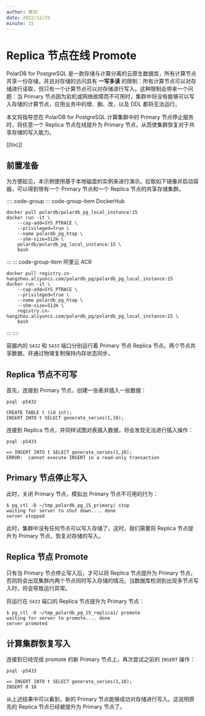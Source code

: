 ```yaml
---
author: 棠羽
date: 2022/12/25
minute: 15
---
```


# Replica 节点在线 Promote

<ArticleInfo :frontmatter=$frontmatter></ArticleInfo>

PolarDB for PostgreSQL 是一款存储与计算分离的云原生数据库，所有计算节点共享一份存储，并且对存储的访问具有 **一写多读** 的限制：所有计算节点可以对存储进行读取，但只有一个计算节点可以对存储进行写入。这种限制会带来一个问题：当 Primary 节点因为宕机或网络故障而不可用时，集群中将没有能够可以写入存储的计算节点，应用业务中的增、删、改，以及 DDL 都将无法运行。

本文将指导您在 PolarDB for PostgreSQL 计算集群中的 Primary 节点停止服务时，将任意一个 Replica 节点在线提升为 Primary 节点，从而使集群恢复对于共享存储的写入能力。

[[toc]]

## 前置准备

为方便起见，本示例使用基于本地磁盘的实例来进行演示。拉取如下镜像并启动容器，可以得到带有一个 Primary 节点和一个 Replica 节点的共享存储集群。

:::: code-group
::: code-group-item DockerHub

```shell:no-line-numbers
docker pull polardb/polardb_pg_local_instance:15
docker run -it \
    --cap-add=SYS_PTRACE \
    --privileged=true \
    --name polardb_pg_htap \
    --shm-size=512m \
    polardb/polardb_pg_local_instance:15 \
    bash
```

:::
::: code-group-item 阿里云 ACR

```shell:no-line-numbers
docker pull registry.cn-hangzhou.aliyuncs.com/polardb_pg/polardb_pg_local_instance:15
docker run -it \
    --cap-add=SYS_PTRACE \
    --privileged=true \
    --name polardb_pg_htap \
    --shm-size=512m \
    registry.cn-hangzhou.aliyuncs.com/polardb_pg/polardb_pg_local_instance:15 \
    bash
```

:::
::::

容器内的 `5432` 和 `5433` 端口分别运行着 Primary 节点 Replica 节点。两个节点共享数据，并通过物理复制保持内存状态同步。

## Replica 节点不可写

首先，连接到 Primary 节点，创建一张表并插入一些数据：

```shell:no-line-numbers
psql -p5432
```

```sql:no-line-numbers
CREATE TABLE t (id int);
INSERT INTO t SELECT generate_series(1,10);
```

连接到 Replica 节点，并同样试图对表插入数据，将会发现无法进行插入操作：

```shell:no-line-numbers
psql -p5433
```

```sql:no-line-numbers
=> INSERT INTO t SELECT generate_series(1,10);
ERROR:  cannot execute INSERT in a read-only transaction
```

## Primary 节点停止写入

此时，关闭 Primary 节点，模拟出 Primary 节点不可用的行为：

```shell:no-line-numbers
$ pg_ctl -D ~/tmp_polardb_pg_15_primary/ stop
waiting for server to shut down.... done
server stopped
```

此时，集群中没有任何节点可以写入存储了。这时，我们需要将 Replica 节点提升为 Primary 节点，恢复对存储的写入。

## Replica 节点 Promote

只有当 Primary 节点停止写入后，才可以将 Replica 节点提升为 Primary 节点，否则将会出现集群内两个节点同时写入存储的情况。当数据库检测到出现多节点写入时，将会导致运行异常。

将运行在 `5433` 端口的 Replica 节点提升为 Primary 节点：

```shell:no-line-numbers
$ pg_ctl -D ~/tmp_polardb_pg_15_replica1/ promote
waiting for server to promote.... done
server promoted
```

## 计算集群恢复写入

连接到已经完成 promote 的新 Primary 节点上，再次尝试之前的 `INSERT` 操作：

```shell:no-line-numbers
psql -p5433
```

```sql:no-line-numbers
=> INSERT INTO t SELECT generate_series(1,10);
INSERT 0 10
```

从上述结果中可以看到，新的 Primary 节点能够成功对存储进行写入。这说明原先的 Replica 节点已经被提升为 Primary 节点了。

